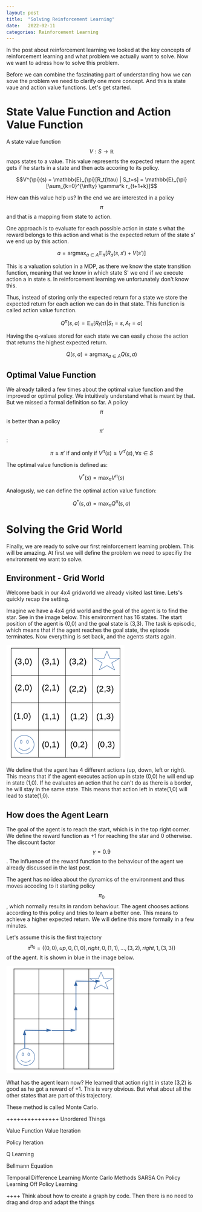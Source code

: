 ```yaml
---
layout: post
title:  "Solving Reinforcement Learning"
date:   2022-02-11
categories: Reinforcement Learning
---
```


In the post about reinforcement learning we looked at the key concepts of reinforcement learning and what problem we actually want to solve. Now we want to adress how to solve this problem.

Before we can combine the faszinating part of understanding how we can sove the problem we need to clarify one more concept. And this is state vaue and action value functions. Let's get started.
 

# State Value Function and Action Value Function
A state value function $$V: S \to \mathbb{R}$$ maps states to a value. This value represents the expected return the agent gets if he starts in a state and then acts accoring to its policy. 

$$V^{\pi}(s) =  \mathbb{E}_{\pi}[R_t(\tau) | S_t=s] = \mathbb{E}_{\pi} [\sum_{k=0}^{\infty} \gamma^k r_{t+1+k}]$$

How can this value help us? In the end we are interested in a policy $$\pi$$ and that is a mapping from state to action.

One approach is to evaluate for each possible action in state s what the reward belongs to this action and what is
the expected return of the state s' we end up by this action.

$$a = \operatorname*{arg\max}_{a \in A}\mathbb{E}_{\pi}[R_a(s,s') + V(s')]$$

This is a valuation solution in a MDP, as there we know the state transition function, meaning that we know in which 
state S' we end if we execute action a in state s. In reinforcement learning we unfortunately don't know this.

Thus, instead of storing only the expected return for a state we store the expected return for each action we can do in
that state. This function is called action value function.

$$Q^{\pi}(s,a)= \mathbb{E}_{\pi}[R_t(\tau) | S_t=s, A_t=a]$$

Having the q-values stored for each state we can easily chose the action that returns the highest expected return.

$$Q(s,a)=\operatorname*{arg\max}_{a \in A}Q(s,a)$$


## Optimal Value Function
We already talked a few times about the optimal value function and the improved or optimal policy. We intuitively understand what is meant by that. But we missed a formal definition so far. 
A policy $$\pi$$ is better than a policy $$\pi'$$:

$$\pi \geq \pi' \text { if and only if } V^{\pi}(s) \geq V^{\pi'}(s), \forall s \in S$$

The optimal value function is defined as:

$$V^*(s) =  \operatorname*{max}_{\pi} V^{\pi}(s)$$

Analogusly, we can define the optimal action value function:

$$Q^*(s,a) = \operatorname*{max}_{\pi} Q^{\pi}(s,a)$$

# Solving the Grid World
Finally, we are ready to solve our first reinforcement learning problem. This will be amazing. At first we will define the problem we need to specifiy the environment we want to solve.

## Environment - Grid World
Welcome back in our 4x4 gridworld we already visited last time. Lets's quickly recap the setting.

Imagine we have a 4x4 grid world and the goal of the agent is to find the star. See in the image below.
This environment has 16 states. The start position of the agent is (0,0) and the goal state is (3,3). The task is episodic, which means that if the agent reaches the goal state, the episode terminates. Now everything is set back, and the agents starts again.

![Grid World Setup](/images/grid_world_setup.png)

We define that the agent has 4 different actions (up, down, left or right). This means that if the agent
executes action up in state (0,0) he will end up in state (1,0). If he evaluates an action that he can't do as there is a border, he will
stay in the same state. This means that action left in state(1,0) will lead to state(1,0).

## How does the Agent Learn
The goal of the agent is to reach the start, which is in the top right corner. We define the reward function as +1 for reaching the star and 0 otherwise. The discount factor $$\gamma = 0.9$$. The influence of the reward function to the
behaviour of the agent we already discussed in the last post.

The agent has no idea about the dynamics of the environment and thus moves accoding to it starting policy $$\pi_{0}$$, which normally results in random behaviour. The agent chooses actions according to this policy and tries to learn a better one. This means to achieve a higher expected return. We will define this more formally in a few minutes.

Let's assume this is the first trajectory $$\tau^{\pi_0}=((0,0),up,0,(1,0),right,0,(1,1),...,(3,2),right,1,(3,3))$$ of the agent. It is shown in blue in the image below.

![Grid World Trajectory](/images/grid_world_trajectory.png)

What has the agent learn now? He learned that action right in state (3,2) is good as he got a reward of +1. This
is very obvious. But what about all the other states that are part of this trajectory.



These method is called Monte Carlo.

+++++++++++++++ Unordered Things

Value Function
Value Iteration

Policy Iteration

Q Learning

Bellmann Equation

Temporal Difference Learning
Monte Carlo Methods
SARSA
On Policy Learning 
Off Policy Learning

++++ Think about how to create a graph by code. Then there is no need to drag and drop and adapt the things


